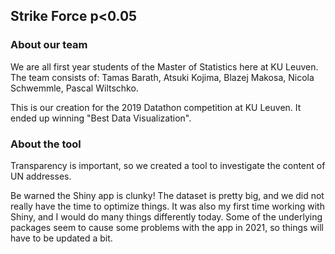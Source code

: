 ## Strike Force p<0.05
### About our team

We are all first year students of the Master of Statistics here at KU Leuven. The team consists of: Tamas Barath, Atsuki Kojima, Blazej Makosa, Nicola Schwemmle, Pascal Wiltschko.


This is our creation for the 2019 Datathon competition at KU Leuven. It ended up winning "Best Data Visualization".


### About the tool

Transparency is important, so we created a tool to investigate the content of UN addresses.  

Be warned the Shiny app is clunky! The dataset is pretty big, and we did not really have the time to optimize things. It was also my
first time working with Shiny, and I would do many things differently today. Some of the underlying packages seem to cause some problems with the app
in 2021, so things will have to be updated a bit.
